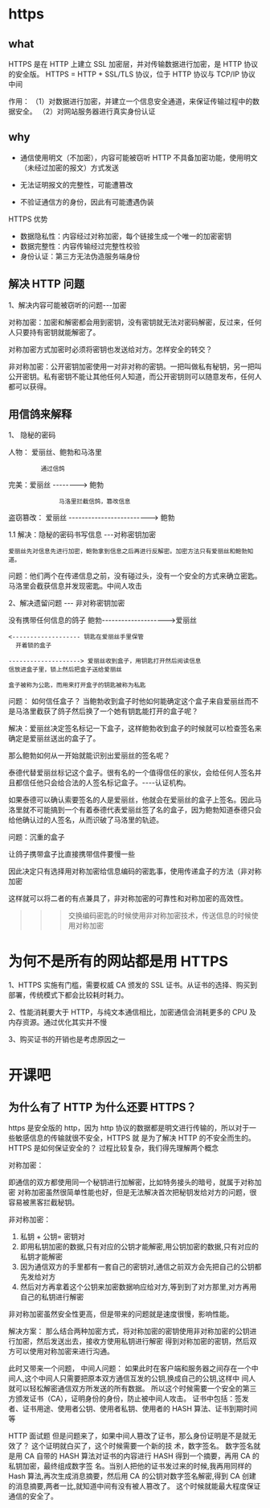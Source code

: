 # https

## what

HTTPS 是在 HTTP 上建立 SSL 加密层，并对传输数据进行加密，是 HTTP 协议的安全版。
HTTPS = HTTP + SSL/TLS 协议，位于 HTTP 协议与 TCP/IP 协议中间

作用：
（1）对数据进行加密，并建立一个信息安全通道，来保证传输过程中的数据安全。
（2）对网站服务器进行真实身份认证

## why

- 通信使用明文（不加密），内容可能被窃听
  HTTP 不具备加密功能，使用明文（未经过加密的报文）方式发送

- 无法证明报文的完整性，可能遭篡改

- 不验证通信方的身份，因此有可能遭遇伪装

HTTPS 优势

- 数据隐私性：内容经过对称加密，每个链接生成一个唯一的加密密钥
- 数据完整性：内容传输经过完整性校验
- 身份认证：第三方无法伪造服务端身份

## 解决 HTTP 问题

1、解决内容可能被窃听的问题---加密

对称加密：加密和解密都会用到密钥，没有密钥就无法对密码解密，反过来，任何人只要持有密钥就能解密了。

对称加密方式加密时必须将密钥也发送给对方。怎样安全的转交？

非对称加密：公开密钥加密使用一对非对称的密钥。一把叫做私有秘钥，另一把叫公开密钥。私有密钥不能让其他任何人知道，而公开密钥则可以随意发布，任何人都可以获得。

## 用信鸽来解释

1、 隐秘的密码

人物： 爱丽丝、鲍勃和马洛里

             通过信鸽

完美：爱丽丝 --------> 鲍勃

                  马洛里拦截信鸽，篡改信息

盗窃篡改： 爱丽丝 -------------------------> 鲍勃

1.1 解决：隐秘的密码书写信息 ---对称密钥加密

```
爱丽丝先对信息先进行加密，鲍勃拿到信息之后再进行反解密。加密方法只有爱丽丝和鲍勃知道。
```

问题：他们两个在传递信息之前，没有碰过头，没有一个安全的方式来确立密匙。马洛里会截获信息并发现密匙。中间人攻击

2、解决遗留问题 --- 非对称密钥加密

没有携带任何信息的鸽子
鲍勃-------------------->爱丽丝

    <------------------- 钥匙在爱丽丝手里保管
      开着锁的盒子

    --------------------> 爱丽丝收到盒子，用钥匙打开然后阅读信息
    信放进盒子里，锁上然后把盒子送给爱丽丝

    盒子被称为公匙，而用来打开盒子的钥匙被称为私匙

问题： 如何信任盒子？
当鲍勃收到盒子时他如何能确定这个盒子来自爱丽丝而不是马洛里截获了鸽子然后换了一个她有钥匙能打开的盒子呢？

解决：爱丽丝决定签名标记一下盒子，这样鲍勃收到盒子的时候就可以检查签名来确定是爱丽丝送出的盒子了。

那么鲍勃如何从一开始就能识别出爱丽丝的签名呢？

泰德代替爱丽丝标记这个盒子。很有名的一个值得信任的家伙，会给任何人签名并且都信任他只会给合法的人签名标记盒子。----认证机构。

如果泰德可以确认索要签名的人是爱丽丝，他就会在爱丽丝的盒子上签名。因此马洛里就不可能搞到一个有着泰德代表爱丽丝签了名的盒子，因为鲍勃知道泰德只会给他确认过的人签名，从而识破了马洛里的轨迹。

问题：沉重的盒子

让鸽子携带盒子比直接携带信件要慢一些

因此决定只有选择用对称加密给信息编码的密匙事，使用传递盒子的方法（非对称加密

这样就可以将二者的有点兼具了，非对称加密的可靠性和对称加密的高效性。

> > > 交换编码密匙的时候使用非对称加密技术，传送信息的时候使用对称加密

# 为何不是所有的网站都是用 HTTPS

1、HTTPS 实施有门槛，需要权威 CA 颁发的 SSL 证书。从证书的选择、购买到部署，传统模式下都会比较耗时耗力。

2、性能消耗要大于 HTTP，与纯文本通信相比，加密通信会消耗更多的 CPU 及内存资源。通过优化其实并不慢

3、购买证书的开销也是考虑原因之一

# 开课吧

## 为什么有了 HTTP 为什么还要 HTTPS？

https 是安全版的 http，因为 http 协议的数据都是明⽂进⾏传输的，所以对于⼀些敏感信息的传输就很不安全，HTTPS 就 是为了解决 HTTP 的不安全⽽⽣的。 HTTPS 是如何保证安全的？ 过程⽐较复杂，我们得先理解两个概念

对称加密：

即通信的双⽅都使⽤同⼀个秘钥进⾏加解密，⽐如特务接头的暗号，就属于对称加密
对称加密虽然很简单性能也好，但是⽆法解决⾸次把秘钥发给对⽅的问题，很容易被⿊客拦截秘钥。

⾮对称加密：

1. 私钥 + 公钥= 密钥对
2. 即⽤私钥加密的数据,只有对应的公钥才能解密,⽤公钥加密的数据,只有对应的私钥才能解密
3. 因为通信双⽅的⼿⾥都有⼀套⾃⼰的密钥对,通信之前双⽅会先把⾃⼰的公钥都先发给对⽅
4. 然后对⽅再拿着这个公钥来加密数据响应给对⽅,等到到了对⽅那⾥,对⽅再⽤⾃⼰的私钥进⾏解密

⾮对称加密虽然安全性更⾼，但是带来的问题就是速度很慢，影响性能。

解决⽅案：
那么结合两种加密⽅式，将对称加密的密钥使⽤⾮对称加密的公钥进⾏加密，然后发送出去，接收⽅使⽤私钥进⾏解密 得到对称加密的密钥，然后双⽅可以使⽤对称加密来进⾏沟通。

此时⼜带来⼀个问题，
中间⼈问题： 如果此时在客户端和服务器之间存在⼀个中间⼈,这个中间⼈只需要把原本双⽅通信互发的公钥,换成⾃⼰的公钥,这样中 间⼈就可以轻松解密通信双⽅所发送的所有数据。 所以这个时候需要⼀个安全的第三⽅颁发证书（CA），证明身份的身份，防⽌被中间⼈攻击。 证书中包括：签发者、证书⽤途、使⽤者公钥、使⽤者私钥、使⽤者的 HASH 算法、证书到期时间等

HTTP ⾯试题 但是问题来了，如果中间⼈篡改了证书，那么身份证明是不是就⽆效了？
这个证明就⽩买了，这个时候需要⼀个新的技 术，数字签名。
数字签名就是⽤ CA ⾃带的 HASH 算法对证书的内容进⾏ HASH 得到⼀个摘要，再⽤ CA 的私钥加密，最终组成数字签 名。当别⼈把他的证书发过来的时候,我再⽤同样的 Hash 算法,再次⽣成消息摘要，然后⽤ CA 的公钥对数字签名解密,得到 CA 创建的消息摘要,两者⼀⽐,就知道中间有没有被⼈篡改了。 这个时候就能最⼤程度保证通信的安全了。
